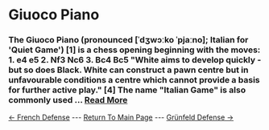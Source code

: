 # Giuoco Piano

### The Giuoco Piano (pronounced [ˈdʒwɔːko ˈpjaːno]; Italian for 'Quiet Game') [1] is a chess opening beginning with the moves: 1. e4 e5 2. Nf3 Nc6 3. Bc4 Bc5 "White aims to develop quickly - but so does Black. White can construct a pawn centre but in unfavourable conditions a centre which cannot provide a basis for further active play." [4] The name "Italian Game" is also commonly used ...  [Read More](https://en.wikipedia.org/wiki/Giuoco_Piano)

[<- French Defense](FrenchDefense.md) --- [Return To Main Page](index.md) --- [Grünfeld Defense ->](GrünfeldDefense.md)